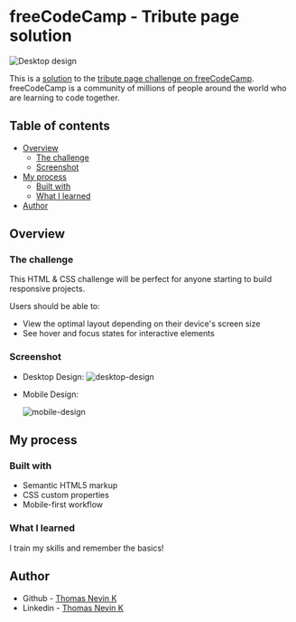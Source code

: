 # freeCodeCamp - Tribute page solution

![Desktop design](https://user-images.githubusercontent.com/18488402/233878949-8bf50bfa-212b-4686-bd28-b16bf79e8f57.png)

This is a [solution](https://Nevin06.github.io/tribute-page/) to the [tribute page challenge on freeCodeCamp](https://www.freecodecamp.org/learn/2022/responsive-web-design/build-a-tribute-page-project/build-a-tribute-page). freeCodeCamp is a community of millions of people around the world who are learning to code together.

## Table of contents

- [Overview](#overview)
  - [The challenge](#the-challenge)
  - [Screenshot](#screenshot)
- [My process](#my-process)
  - [Built with](#built-with)
  - [What I learned](#what-i-learned)
- [Author](#author)

## Overview

### The challenge

This HTML & CSS challenge will be perfect for anyone starting to build responsive projects.

Users should be able to:

- View the optimal layout depending on their device's screen size
- See hover and focus states for interactive elements

### Screenshot

- Desktop Design:
  ![desktop-design](https://user-images.githubusercontent.com/18488402/233879168-9b4cce3a-0d9b-4b62-a355-dbfe48693b2c.png)
- Mobile Design:

  ![mobile-design](https://user-images.githubusercontent.com/18488402/233879209-b6738ff4-fef1-4cde-9c4b-3662cb2b283d.png)

## My process

### Built with

- Semantic HTML5 markup
- CSS custom properties
- Mobile-first workflow

### What I learned

I train my skills and remember the basics!

## Author

- Github - [Thomas Nevin K](https://github.com/Nevin06)
- Linkedin - [Thomas Nevin K](https://www.linkedin.com/in/thomas-nevin-k/)
